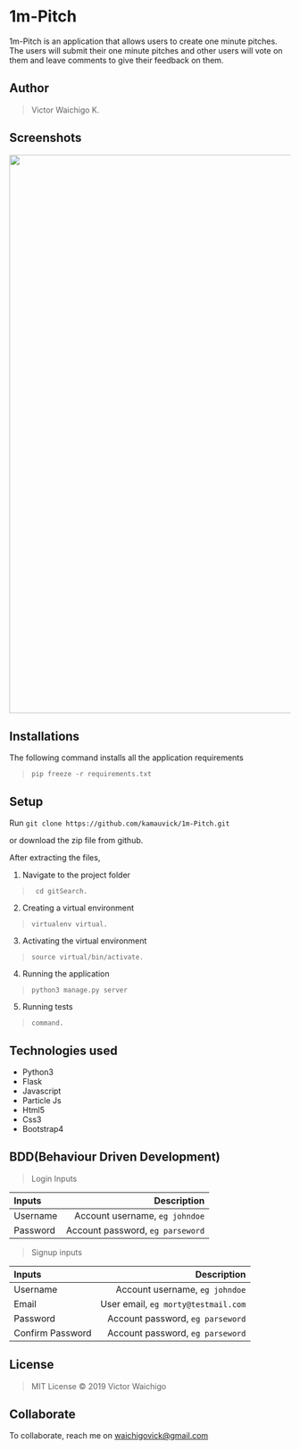 # 1m-Pitch
1m-Pitch is an application that allows users to create  one minute pitches. The users will submit their one minute pitches and other users will vote on them and leave comments to give their feedback on them.


## Author
> Victor Waichigo K.

## Screenshots
<img src="src/assets/shot.png" width="1000">

## Installations

The following command installs all the application requirements
>``pip freeze -r requirements.txt``

## Setup
Run 
``git clone https://github.com/kamauvick/1m-Pitch.git``

or download the zip file from github.

After extracting the files, 

1. Navigate to the project folder
>`` cd gitSearch.`` 

2. Creating a virtual environment
>``virtualenv virtual.``

3. Activating the virtual environment
>``source virtual/bin/activate.``

4. Running the application
>``python3 manage.py server``

5. Running tests

 > ``command.``

## Technologies used
* Python3
* Flask
* Javascript
* Particle Js
* Html5
* Css3
* Bootstrap4


## BDD(Behaviour Driven Development)
>Login Inputs

| Inputs |  Description |
| :---         |          ---: |
| Username  | Account username, ``eg johndoe``|
| Password  | Account password, ``eg parseword``|

>Signup inputs

| Inputs |  Description |
| :---         |          ---: |
| Username  | Account username, ``eg johndoe``|
| Email  | User email, ``eg morty@testmail.com``|
| Password  | Account password, ``eg parseword``|
| Confirm Password  | Account password, ``eg parseword``|




## License
> MIT License &copy; 2019 Victor Waichigo

## Collaborate
To collaborate, reach me on [waichigovick@gmail.com]()
